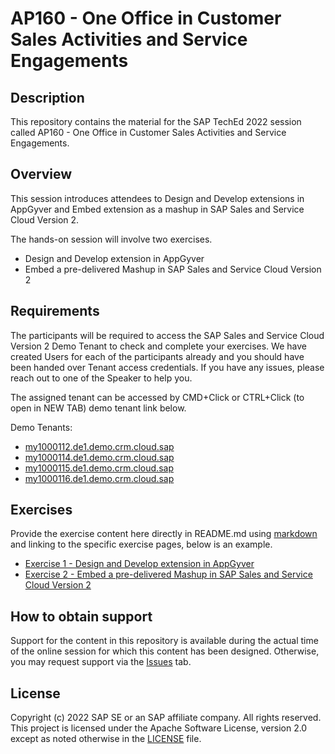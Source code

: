 # AP160 - One Office in Customer Sales Activities and Service Engagements

## Description

This repository contains the material for the SAP TechEd 2022 session called AP160 - One Office in Customer Sales Activities and Service Engagements.  

## Overview

This session introduces attendees to Design and Develop extensions in AppGyver and Embed extension as a mashup in SAP Sales and Service Cloud Version 2.

The hands-on session will involve two exercises.

* Design and Develop extension in AppGyver
* Embed a pre-delivered Mashup in SAP Sales and Service Cloud Version 2

## Requirements

The participants will be required to access the SAP Sales and Service Cloud Version 2 Demo Tenant to check and complete your exercises. We have created Users for each of the participants already and you should have been handed over Tenant access credentials. If you have any issues, please reach out to one of the Speaker to help you.

The assigned tenant can be accessed by CMD+Click or CTRL+Click (to open in NEW TAB) demo tenant link below.

Demo Tenants:
* [my1000112.de1.demo.crm.cloud.sap](https://my1000112.de1.demo.crm.cloud.sap/)
* [my1000114.de1.demo.crm.cloud.sap](https://my1000114.de1.demo.crm.cloud.sap/)
* [my1000115.de1.demo.crm.cloud.sap](https://my1000115.de1.demo.crm.cloud.sap/)
* [my1000116.de1.demo.crm.cloud.sap](https://my1000116.de1.demo.crm.cloud.sap/)

## Exercises

Provide the exercise content here directly in README.md using [markdown](https://guides.github.com/features/mastering-markdown/) and linking to the specific exercise pages, below is an example.

- [Exercise 1 - Design and Develop extension in AppGyver](exercises/ex1/)
- [Exercise 2 - Embed a pre-delivered Mashup in SAP Sales and Service Cloud Version 2](exercises/ex2/)

## How to obtain support

Support for the content in this repository is available during the actual time of the online session for which this content has been designed. Otherwise, you may request support via the [Issues](../../issues) tab.

## License
Copyright (c) 2022 SAP SE or an SAP affiliate company. All rights reserved. This project is licensed under the Apache Software License, version 2.0 except as noted otherwise in the [LICENSE](LICENSES/Apache-2.0.txt) file.
